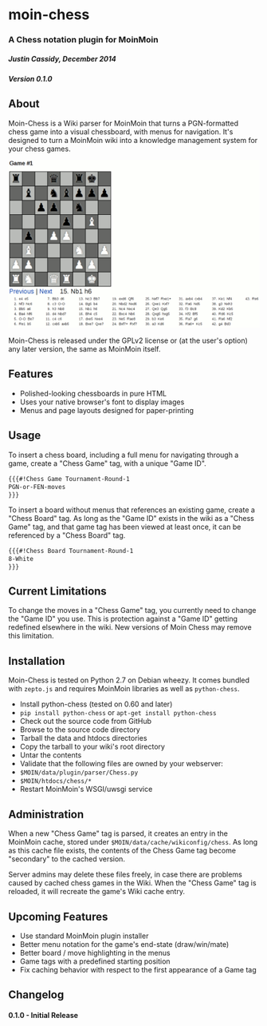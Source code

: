 # moin-chess
### A Chess notation plugin for MoinMoin
##### Justin Cassidy, December 2014
##### Version 0.1.0


## About
Moin-Chess is a Wiki parser for MoinMoin that turns a PGN-formatted chess game
into a visual chessboard, with menus for navigation. It's designed to turn a
MoinMoin wiki into a knowledge management system for your chess games.

![example](https://raw.githubusercontent.com/wwoast/moin-chess/master/tests/moin-chess.png)

Moin-Chess is released under the GPLv2 license or (at the user's option) any 
later version, the same as MoinMoin itself.


## Features
* Polished-looking chessboards in pure HTML
 * Uses your native browser's font to display images
* Menus and page layouts designed for paper-printing


## Usage
To insert a chess board, including a full menu for navigating through a game, 
create a "Chess Game" tag, with a unique "Game ID".

    {{{#!Chess Game Tournament-Round-1
    PGN-or-FEN-moves
    }}}


To insert a board without menus that references an existing game, create a
"Chess Board" tag. As long as the "Game ID" exists in the wiki as a "Chess 
Game" tag, and that game tag has been viewed at least once, it can be
referenced by a "Chess Board" tag. 

    {{{#!Chess Board Tournament-Round-1
    8-White
    }}}


## Current Limitations
To change the moves in a "Chess Game" tag, you currently need to change the
"Game ID" you use. This is protection against a "Game ID" getting redefined
elsewhere in the wiki. New versions of Moin Chess may remove this limitation.


## Installation
Moin-Chess is tested on Python 2.7 on Debian wheezy. It comes bundled with 
`zepto.js` and requires MoinMoin libraries as well as `python-chess`.

* Install python-chess (tested on 0.60 and later)
 * `pip install python-chess` or `apt-get install python-chess`
* Check out the source code from GitHub
* Browse to the source code directory
* Tarball the data and htdocs directories
* Copy the tarball to your wiki's root directory
* Untar the contents
* Validate that the following files are owned by your webserver:
 * `$MOIN/data/plugin/parser/Chess.py`
 * `$MOIN/htdocs/chess/*`
* Restart MoinMoin's WSGI/uwsgi service


## Administration
When a new "Chess Game" tag is parsed, it creates an entry in the MoinMoin
cache, stored under `$MOIN/data/cache/wikiconfig/chess`. As long as this cache
file exists, the contents of the Chess Game tag become "secondary" to the
cached version.

Server admins may delete these files freely, in case there are problems caused 
by cached chess games in the Wiki. When the "Chess Game" tag is reloaded, it
will recreate the game's Wiki cache entry.


## Upcoming Features
* Use standard MoinMoin plugin installer
* Better menu notation for the game's end-state (draw/win/mate)
* Better board / move highlighting in the menus
* Game tags with a predefined starting position
* Fix caching behavior with respect to the first appearance of a Game tag


## Changelog
#### 0.1.0 - Initial Release
